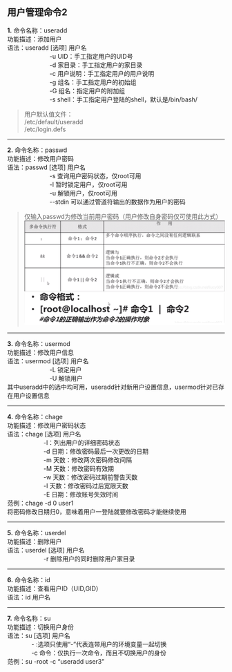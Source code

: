 ## 用户管理命令2<br>
**1.** 命令名称：useradd <br>
功能描述：添加用户<br>
语法：useradd [选项] 用户名<br>
&emsp;&emsp;&emsp;&emsp;&emsp;&emsp;&emsp;-u UID：手工指定用户的UID号<br>
&emsp;&emsp;&emsp;&emsp;&emsp;&emsp;&emsp;-d 家目录：手工指定用户的家目录<br>
&emsp;&emsp;&emsp;&emsp;&emsp;&emsp;&emsp;-c 用户说明：手工指定用户的用户说明<br>
&emsp;&emsp;&emsp;&emsp;&emsp;&emsp;&emsp;-g 组名：手工指定用户的初始组<br>
&emsp;&emsp;&emsp;&emsp;&emsp;&emsp;&emsp;-G 组名：指定用户的附加组<br>
&emsp;&emsp;&emsp;&emsp;&emsp;&emsp;&emsp;-s shell：手工指定用户登陆的shell，默认是/bin/bash/<br>
>用户默认值文件：<br>
/etc/default/useradd<br>
/etc/login.defs<br>
***
**2.** 命令名称：passwd<br>
功能描述：修改用户密码<br>
语法：passwd [选项] 用户名<br>
&emsp;&emsp;&emsp;&emsp;&emsp;&emsp;&emsp;-s 查询用户密码状态，仅root可用<br>
&emsp;&emsp;&emsp;&emsp;&emsp;&emsp;&emsp;-l 暂时锁定用户，仅root可用<br>
&emsp;&emsp;&emsp;&emsp;&emsp;&emsp;&emsp;-u 解锁用户，仅root可用<br>
&emsp;&emsp;&emsp;&emsp;&emsp;&emsp;&emsp;--stdin 可以通过管道符输出的数据作为用户的密码<br>
>仅输入passwd为修改当前用户密码（用户修改自身密码仅可使用此方式）<br>
![多命令执行符含义](https://github.com/Sudin-Sophy/Linux-Note/blob/master/%E5%A4%9A%E5%91%BD%E4%BB%A4%E6%89%A7%E8%A1%8C%E7%AC%A6.png)
![管道符含义](https://github.com/Sudin-Sophy/Linux-Note/blob/master/%E7%AE%A1%E9%81%93%E7%AC%A6.png)
***
**3.** 命令名称：usermod<br>
功能描述：修改用户信息<br>
语法：usermod [选项] 用户名<br>
&emsp;&emsp;&emsp;&emsp;&emsp;&emsp;&emsp;-L 锁定用户<br>
&emsp;&emsp;&emsp;&emsp;&emsp;&emsp;&emsp;-U 解锁用户<br>
其中useradd中的选中均可用，useradd针对新用户设置信息，usermod针对已存在用户设置信息<br>
***
**4.** 命令名称：chage<br>
功能描述：修改用户密码状态<br>
语法：chage [选项] 用户名<br>
&emsp;&emsp;&emsp;&emsp;&emsp;&emsp;-l：列出用户的详细密码状态<br>
&emsp;&emsp;&emsp;&emsp;&emsp;&emsp;-d 日期：修改密码最后一次更改的日期<br>
&emsp;&emsp;&emsp;&emsp;&emsp;&emsp;-m 天数：修改两次密码修改间隔<br>
&emsp;&emsp;&emsp;&emsp;&emsp;&emsp;-M 天数：修改密码有效期<br>
&emsp;&emsp;&emsp;&emsp;&emsp;&emsp;-w 天数：修改密码过期前警告天数<br>
&emsp;&emsp;&emsp;&emsp;&emsp;&emsp;-I 天数：修改密码过后宽限天数<br>
&emsp;&emsp;&emsp;&emsp;&emsp;&emsp;-E 日期：修改账号失效时间<br>
范例：chage -d 0 user1<br>
将密码修改日期归0，意味着用户一登陆就要修改密码才能继续使用<br>
***
**5.** 命令名称：userdel<br>
功能描述：删除用户<br>
语法：userdel [选项] 用户名<br>
&emsp;&emsp;&emsp;&emsp;&emsp;&emsp;-r 删除用户的同时删除用户家目录<br>
***
**6.** 命令名称：id<br>
功能描述：查看用户ID（UID,GID）<br>
语法：id 用户名<br>
***
**7.** 命令名称：su<br>
功能描述：切换用户身份<br>
语法：su [选项] 用户名<br>
&emsp;&emsp;&emsp;&emsp;- :选项只使用“-”代表连带用户的环境变量一起切换<br>
&emsp;&emsp;&emsp;&emsp;-c 命令：仅执行一次命令，而且不切换用户的身份<br>
范例：su -root -c “useradd user3”<br>
